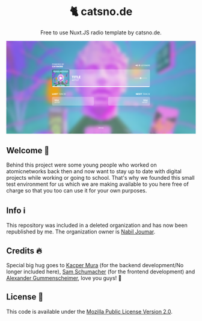 <h1 align="center">
  🐈 catsno.de
</h1>

<p align="center">
  Free to use Nuxt.JS radio template by catsno.de.
</p>

<img src="https://github.com/VocalZero/catsnode-website/blob/master/static/screenshot.png" />

## Welcome 👋
Behind this project were some young people who worked on atomicnetworks back then and now want to stay up to date with digital projects while working or going to school. That's why we founded this small test environment for us which we are making available to you here free of charge so that you too can use it for your own purposes.

## Info ℹ️
This repository was included in a deleted organization and has now been republished by me. The organization owner is <a href="https://github.com/InstabilSpielt">Nabil Joumar</a>.

## Credits 🔥
Special big hug goes to <a href="https://github.com/VocalZero">Kacper Mura</a> (for the backend development/No longer included here), <a href="https://github.com/HerrSammyDE">Sam Schumacher</a> (for the frontend development) and <a href="https://github.com/MG-100">Alexander Gummenscheimer</a>, love you guys! 💖

## License 📑
This code is available under the <a href="https://github.com/VocalZero/catsnode-website/blob/master/LICENSE">Mozilla Public License Version 2.0</a>.
